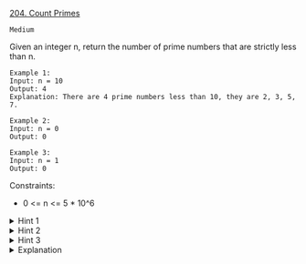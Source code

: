 [204. Count Primes](https://leetcode.com/problems/count-primes/)

`Medium`

Given an integer n, return the number of prime numbers that are strictly less than n.

```
Example 1:
Input: n = 10
Output: 4
Explanation: There are 4 prime numbers less than 10, they are 2, 3, 5, 7.

Example 2:
Input: n = 0
Output: 0

Example 3:
Input: n = 1
Output: 0
```

Constraints:

- 0 <= n <= 5 * 10^6

<details>
<summary>Hint 1</summary>

Checking all the integers in the range [1, n - 1] is not efficient. Think about a better approach.
</details>

<details>
<summary>Hint 2</summary>

Since most of the numbers are not primes, we need a fast approach to exclude the non-prime integers.
</details>

<details>
<summary>Hint 3</summary>

Use Sieve of Eratosthenes.
</details>

<details>
<summary>Explanation</summary>

[如何高效搜尋質數](https://labuladong.github.io/algo/4/32/116/)
</details>